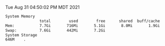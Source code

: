 Tue Aug 31 04:50:02 PM MDT 2021
```bash
System Memory
               total        used        free      shared  buff/cache   available
Mem:           7.7Gi       716Mi       5.1Gi       8.0Mi       1.9Gi       6.7Gi
Swap:          7.6Gi       442Mi       7.2Gi
System Storage
646M	.
```
